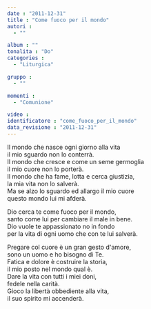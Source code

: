 ```yaml
---
date : "2011-12-31"
title : "Come fuoco per il mondo"
autori : 
  - ""

album : ""
tonalita : "Do"
categories : 
  - "Liturgica"

gruppo : 
  - ""

momenti : 
  - "Comunione"

video : 
identificatore : "come_fuoco_per_il_mondo"
data_revisione : "2011-12-31"
---
```

  
  
Il mondo che nasce ogni giorno alla vita  
il mio sguardo non lo conterrà.  
Il mondo che cresce e come un seme germoglia  
il mio cuore non lo porterà.  
Il mondo che ha fame, lotta e cerca giustizia,  
la mia vita non lo salverà.  
Ma se alzo lo sguardo ed allargo il mio cuore  
questo mondo lui mi afderà.  
  
  
Dio cerca te come fuoco per il mondo,  
santo come lui per cambiare il male in bene.  
Dio vuole te appassionato no in fondo  
per la vita di ogni uomo che con te lui salverà.  
  
  
Pregare col cuore è un gran gesto d'amore,  
sono un uomo e ho bisogno di Te.  
Fatica e dolore è costruire la storia,  
il mio posto nel mondo qual è.  
Dare la vita con tutti i miei doni,  
fedele nella carità.  
Gioco la libertà obbediente alla vita,  
il suo spirito mi accenderà.  
  
  
  
